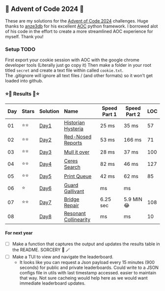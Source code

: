 ## 🎄 Advent of Code 2024 🎄

These are my solutions for the [Advent of Code 2024](https://adventofcode.com/2024) challenges. Huge thanks to [anze3db](https://github.com/anze3db) for his excellent [AOC](https://github.com/anze3db/adventofcode/tree/main) python framework. I borrowed alot of his code in the effort to create a more streamlined AOC experience for myself.  Thank you!


### Setup TODO 

First export your cookie session with AOC with the google chrome developer tools  (Literally just go copy it)
Then make a folder in your root titled `secret` and create a text file within called `cookie.txt`.  
The .gitignore will ignore all text files / (and other formats) so it won't get loaded into github. 

### ⭐🎄 Results 🎄⭐

| Day | Stars | Solution | Name | Speed Part 1 | Speed Part 2 | LOC |
| :--- | :----- | :---- | :---------------------------------------------------------------- | ----- | ----- | --- |
| 01  | ⭐⭐ | [Day1](https://github.com/Landcruiser87/AoC2024/blob/main/scripts/day1/day1.py) |[Historian Hysteria](https://adventofcode.com/2024/day/1) | 25 ms | 35 ms | 57 |
| 02  | ⭐⭐ | [Day2](https://github.com/Landcruiser87/AoC2024/blob/main/scripts/day2/day2.py) |[Red-Nosed Reports](https://adventofcode.com/2024/day/2) | 53 ms | 166 ms | 71 |
| 03  | ⭐⭐ | [Day3](https://github.com/Landcruiser87/AoC2024/blob/main/scripts/day3/day3.py) |[Mull it over](https://adventofcode.com/2024/day/3) | 28 ms | 37 ms | 100 |
| 04  | ⭐⭐ | [Day4](https://github.com/Landcruiser87/AoC2024/blob/main/scripts/day4/day4.py) |[Ceres Search](https://adventofcode.com/2024/day/4) |  82 ms | 46 ms | 127 |
| 05  | ⭐⭐ | [Day5](https://github.com/Landcruiser87/AoC2024/blob/main/scripts/day5/day5.py) |[Print Queue](https://adventofcode.com/2024/day/5) |  42 ms | 62 ms | 85 |
| 06  | ⭐ | [Day6](https://github.com/Landcruiser87/AoC2024/blob/main/scripts/day6/day6.py) |[Guard Gallivant](https://adventofcode.com/2024/day/6) |   ms |  ms |  |
| 07  | ⭐⭐ | [Day7](https://github.com/Landcruiser87/AoC2024/blob/main/scripts/day7/day7.py) |[Bridge Repair](https://adventofcode.com/2024/day/7) |  6.25 sec | 5.9 MIN :joy: | 108 |
| 08  |  | [Day8](https://github.com/Landcruiser87/AoC2024/blob/main/scripts/day8/day8.py) |[Resonant Collinearity](https://adventofcode.com/2024/day/8) |  ms | ms | 10 |
#### For next year

- [ ] Make a function that captures the output and updates the results table in the README. SORCERY :mage: :magic_wand: 
- [ ] Make a TUI to view and navigate the leaderboard.
    - It looks like you can request a Json payload every 15 minutes (900 seconds) for public and private leaderboards.  Could write to a JSON configs file in utils with last timestamp accessed. easier to maintain that way. Not sure cacheing would help here as we would want immediate leaderboard updates.  
